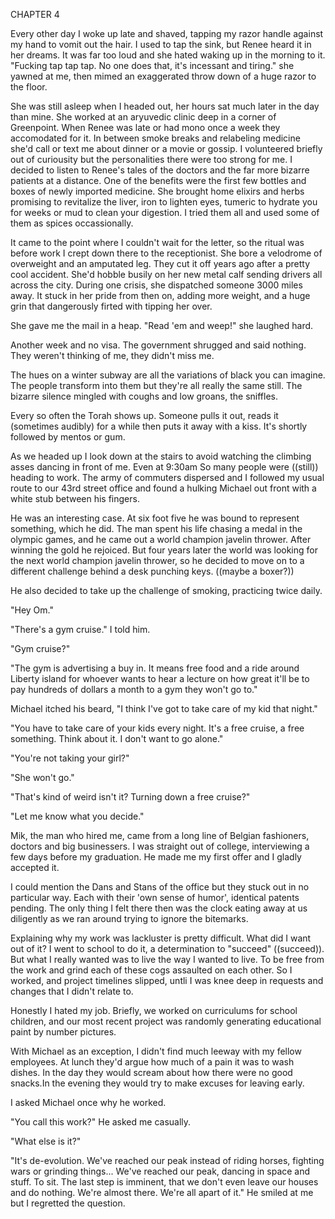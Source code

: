 CHAPTER 4

Every other day I woke up late and shaved, tapping my razor handle against my hand to vomit out the hair. I used to tap the sink, but Renee heard it in her dreams. It was far too loud and she hated waking up in the morning to it. "Fucking tap tap tap. No one does that, it's incessant and tiring." she yawned at me, then mimed an exaggerated throw down of a huge razor to the floor.

She was still asleep when I headed out, her hours sat much later in the day than mine. She worked at an aryuvedic clinic deep in a corner of Greenpoint. When Renee was late or had mono once a week they accomodated for it. In between smoke breaks and relabeling medicine she'd call or text me about dinner or a movie or gossip. I volunteered briefly out of curiousity but the personalities there were too strong for me. I decided to listen to Renee's tales of the doctors and the far more bizarre patients at a distance. One of the benefits were the first few bottles and boxes of newly imported medicine. She brought home elixirs and herbs promising to revitalize the liver, iron to lighten eyes, tumeric to hydrate you for weeks or mud to clean your digestion. I tried them all and used some of them as spices occassionally.

It came to the point where I couldn't wait for the letter, so the ritual was before work I crept down there to the receptionist. She bore a velodrome of overweight and an amputated leg. They cut it off years ago after a pretty cool accident. She'd hobble busily on her new metal calf sending drivers all across the city. During one crisis, she dispatched someone 3000 miles away. It stuck in her pride from then on, adding more weight, and a huge grin that dangerously firted with tipping her over.

She gave me the mail in a heap. "Read 'em and weep!" she laughed hard.

Another week and no visa. The government shrugged and said nothing. They weren't thinking of me, they didn't miss me.

The hues on a winter subway are all the variations of black you can imagine. The people transform into them but they're all really the same still. The bizarre silence mingled with coughs and low groans, the sniffles.

Every so often the Torah shows up. Someone pulls it out, reads it (sometimes audibly) for a while then puts it away with a kiss. It's shortly followed by mentos or gum.

As we headed up I look down at the stairs to avoid watching the climbing asses dancing in front of me. Even at 9:30am So many people were ((still)) heading to work. The army of commuters dispersed and I followed my usual route to our 43rd street office and found a hulking Michael out front with a white stub between his fingers.

He was an interesting case. At six foot five he was bound to represent something, which he did. The man spent his life chasing a medal in the olympic games, and he came out a world champion javelin thrower. After winning the gold he rejoiced. But four years later the world was looking for the next world champion javelin thrower, so he decided to move on to a different challenge behind a desk punching keys. ((maybe a boxer?))

He also decided to take up the challenge of smoking, practicing twice daily.

"Hey Om."

"There's a gym cruise." I told him.

"Gym cruise?"

"The gym is advertising a buy in. It means free food and a ride around Liberty island for whoever wants to hear a lecture on how great it'll be to pay hundreds of dollars a month to a gym they won't go to."

Michael itched his beard, "I think I've got to take care of my kid that night."

"You have to take care of your kids every night. It's a free cruise, a free something. Think about it. I don't want to go alone." 

"You're not taking your girl?"

"She won't go."

"That's kind of weird isn't it? Turning down a free cruise?"

"Let me know what you decide."

Mik, the man who hired me, came from a long line of Belgian fashioners, doctors and big businessers. I was straight out of college, interviewing a few days before my graduation. He made me my first offer and I gladly accepted it.








I could mention the Dans and Stans of the office but they stuck out in no particular way. Each with their 'own sense of humor', identical patents pending. The only thing I felt there then was the clock eating away at us diligently as we ran around trying to ignore the bitemarks.

Explaining why my work was lackluster is pretty difficult. What did I want out of it? I went to school to do it, a determination to "succeed" ((succeed)). But what I really wanted was to live the way I wanted to live. To be free from the work and grind each of these cogs assaulted on each other. So I worked, and project timelines slipped, untli I was knee deep in requests and changes that I didn't relate to.

Honestly I hated my job. Briefly, we worked on curriculums for school children, and our most recent project was randomly generating educational paint by number pictures.

With Michael as an exception, I didn't find much leeway with my fellow employees. At lunch they'd argue how much of a pain it was to wash dishes. In the day they would scream about how there were no good snacks.In the evening they would try to make excuses for leaving early.












I asked Michael once why he worked. 

"You call this work?" He asked me casually.

"What else is it?"

"It's de-evolution. We've reached our peak instead of riding horses, fighting wars or grinding things...  We've reached our peak, dancing in space and stuff. To sit. The last step is imminent, that we don't even leave our houses and do nothing. We're almost there. We're all apart of it." He smiled at me but I regretted the question.





















